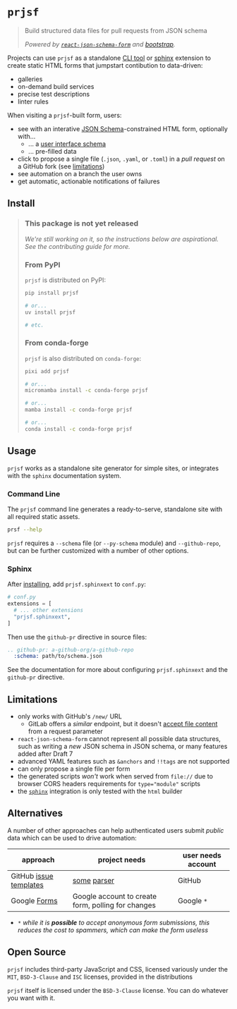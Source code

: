 # `prjsf`

> Build structured data files for pull requests from JSON schema
>
> _Powered by [`react-json-schema-form`][rjsf] and [bootstrap][bootstrap]._

[rjsf]: https://github.com/rjsf-team/react-jsonschema-form
[bootstrap]: https://github.com/twbs/bootstrap

Projects can use `prjsf` as a standalone [CLI tool](#command-line) or [sphinx](#sphinx)
extension to create static HTML forms that jumpstart contibution to data-driven:

- galleries
- on-demand build services
- precise test descriptions
- linter rules

When visiting a `prjsf`-built form, users:

- see with an interative [JSON Schema][json-schema]-constrained HTML form, optionally
  with...
  - ... a [user interface schema][ui-schema]
  - ... pre-filled data
- click to propose a single file (`.json`, `.yaml`, or `.toml`) in a _pull request_ on a
  GitHub fork (see [limitations](#limitations))
- see automation on a branch the user owns
- get automatic, actionable notifications of failures

[ui-schema]:
  https://rjsf-team.github.io/react-jsonschema-form/docs/api-reference/uiSchema/
[json-schema]: https://json-schema.org

## Install

> ### This package is not yet released
>
> _We're still working on it, so the instructions below are aspirational. See the
> contributing guide for more._
>
> ### From PyPI
>
> `prjsf` is distributed on PyPI:
>
> ```bash
> pip install prjsf
>
> # or...
> uv install prjsf
>
> # etc.
> ```
>
> ### From conda-forge
>
> `prjsf` is also distributed on `conda-forge`:
>
> ```bash
> pixi add prjsf
>
> # or...
> micromamba install -c conda-forge prjsf
>
> # or...
> mamba install -c conda-forge prjsf
>
> # or...
> conda install -c conda-forge prjsf
> ```

## Usage

`prjsf` works as a standalone site generator for simple sites, or integrates with the
`sphinx` documentation system.

### Command Line

The `prjsf` command line generates a ready-to-serve, standalone site with all required
static assets.

```bash
prsf --help
```

`prjsf` requires a `--schema` file (or `--py-schema` module) and `--github-repo`, but
can be further customized with a number of other options.

### Sphinx

After [installing](#install), add `prjsf.sphinxext` to `conf.py`:

```py
# conf.py
extensions = [
  # ... other extensions
  "prjsf.sphinxext",
]
```

Then use the `github-pr` directive in source files:

```rst
.. github-pr: a-github-org/a-github-repo
  :schema: path/to/schema.json
```

See the documentation for more about configuring `prjsf.sphinxext` and the `github-pr`
directive.

## Limitations

- only works with GitHub's `/new/` URL
  - GitLab offers a _similar_ endpoint, but it doesn't [accept file
    content][gl-content-url] from a request parameter
- `react-json-schema-form` cannot represent all possible data structures, such as
  writing a _new_ JSON schema in JSON schema, or many features added after Draft 7
- advanced YAML features such as `&anchors` and `!!tags` are not supported
- can only propose a single file per form
- the generated scripts _won't_ work when served from `file://` due to browser CORS
  headers requirements for `type="module"` scripts
- the [`sphinx`](#sphinx) integration is only tested with the `html` builder

[gl-content-url]: https://gitlab.com/gitlab-org/gitlab/-/issues/297236

## Alternatives

A number of other approaches can help authenticated users submit _public_ data which can
be used to drive automation:

| approach                                  | project needs                                      | user needs account |
| ----------------------------------------- | -------------------------------------------------- | ------------------ |
| GitHub [issue templates][issue-templates] | [some][issue-parser1] [parser][issue-parser2]      | GitHub             |
| Google [Forms][g-forms]                   | Google account to create form, polling for changes | Google `*`         |

- `*` _while it is **possible** to accept anonymous form submissions, this reduces the
  cost to spammers, which can make the form useless_

[issue-templates]:
  https://docs.github.com/en/communities/using-templates-to-encourage-useful-issues-and-pull-requests
[issue-parser1]: https://github.com/stefanbuck/github-issue-parser
[issue-parser2]: https://github.com/peter-murray/issue-forms-body-parser
[g-forms]: https://www.google.com/forms/about

## Open Source

`prjsf` includes third-party JavaScript and CSS, licensed variously under the `MIT`,
`BSD-3-Clause` and `ISC` licenses, provided in the distributions

`prjsf` itself is licensed under the `BSD-3-Clause` license. You can do whatever you
want with it.
